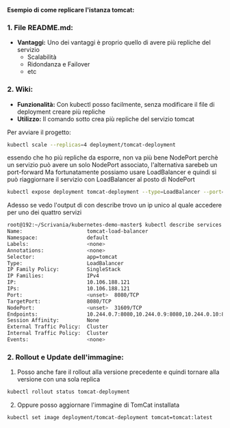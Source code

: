 
**Esempio di come replicare l'istanza tomcat:**

### 1. **File README.md:**
* **Vantaggi:** Uno dei vantaggi è proprio quello di avere più repliche del servizio
  * Scalabilità
  * Ridondanza e Failover
  * etc

### 2. **Wiki:**
* **Funzionalità:** Con kubectl posso facilmente, senza modificare il file di deployment creare più repliche 
* **Utilizzo:** Il comando sotto crea più repliche del servizio tomcat

Per avviare il progetto:
```bash
kubectl scale --replicas=4 deployment/tomcat-deployment
```
essendo che ho più repliche da esporre, non va più bene NodePort perchè un servizio può avere un solo NodePort associato, l'alternativa sarebeb un port-forward
Ma fortunatamente possiamo usare LoadBalancer e quindi si può riaggiornare il servizio con LoadBalancer al posto di NodePort

```bash
kubectl expose deployment tomcat-deployment --type=LoadBalancer --port=8080 --target-port=8080 --name=tomcat-load-balancerservice/tomcat-load-balancer exposed
```
Adesso se vedo l'output di con describe trovo un ip unico al quale accedere per uno dei quattro servizi
```bash
root@192:~/Scrivania/kubernetes-demo-master$ kubectl describe services tomcat-load-balancer
Name:                     tomcat-load-balancer
Namespace:                default
Labels:                   <none>
Annotations:              <none>
Selector:                 app=tomcat
Type:                     LoadBalancer
IP Family Policy:         SingleStack
IP Families:              IPv4
IP:                       10.106.188.121
IPs:                      10.106.188.121
Port:                     <unset>  8080/TCP
TargetPort:               8080/TCP
NodePort:                 <unset>  31609/TCP
Endpoints:                10.244.0.7:8080,10.244.0.9:8080,10.244.0.10:8080 + 1 more...
Session Affinity:         None
External Traffic Policy:  Cluster
Internal Traffic Policy:  Cluster
Events:                   <none>
```
### 2. **Rollout e Update dell'immagine:**

1. Posso anche fare il rollout alla versione precedente e quindi tornare alla versione con una sola replica
```bash
kubectl rollout status tomcat-deployment
```
2. Oppure posso aggiornare l'immagine di TomCat installata
```bash
kubectl set image deployment/tomcat-deployment tomcat=tomcat:latest
```
